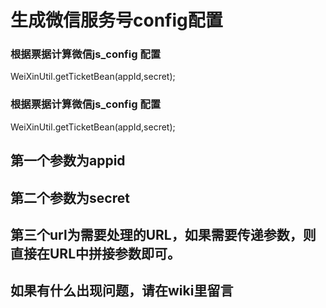# 生成微信服务号config配置

### 根据票据计算微信js_config 配置
WeiXinUtil.getTicketBean(appId,secret);

### 根据票据计算微信js_config 配置
WeiXinUtil.getTicketBean(appId,secret);

## 第一个参数为appid

## 第二个参数为secret

## 第三个url为需要处理的URL，如果需要传递参数，则直接在URL中拼接参数即可。

## 如果有什么出现问题，请在wiki里留言
